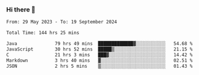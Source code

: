### Hi there 👋

<!--START_SECTION:waka-->

```txt
From: 29 May 2023 - To: 19 September 2024

Total Time: 144 hrs 25 mins

Java              79 hrs 49 mins  █████████████▓░░░░░░░░░░░   54.68 %
JavaScript        30 hrs 52 mins  █████▒░░░░░░░░░░░░░░░░░░░   21.15 %
C                 21 hrs 3 mins   ███▓░░░░░░░░░░░░░░░░░░░░░   14.42 %
Markdown          3 hrs 40 mins   ▓░░░░░░░░░░░░░░░░░░░░░░░░   02.51 %
JSON              2 hrs 5 mins    ▒░░░░░░░░░░░░░░░░░░░░░░░░   01.43 %
```

<!--END_SECTION:waka-->
<!--
**the-beef-calculator/the-beef-calculator** is a ✨ _special_ ✨ repository because its `README.md` (this file) appears on your GitHub profile.

Here are some ideas to get you started:

- 🔭 I’m currently working on ...
- 🌱 I’m currently learning ...
- 👯 I’m looking to collaborate on ...
- 🤔 I’m looking for help with ...
- 💬 Ask me about ...
- 📫 How to reach me: ...
- 😄 Pronouns: ...
- ⚡ Fun fact: ...
-->
